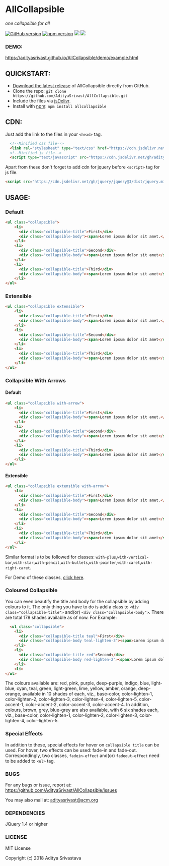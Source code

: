 # AllCollapsible
*one collapsible for all*

[![GitHub version](https://badge.fury.io/gh/AdityaSrivast%2FAllCollapsible.svg)](https://badge.fury.io/gh/AdityaSrivast%2FAllCollapsible)
[![npm version](https://badge.fury.io/js/allcollapsible.svg)](https://badge.fury.io/js/allcollapsible)
[![](https://david-dm.org/adityasrivast/AllCollapsible.svg)](https://david-dm.org/adityasrivast/AllCollapsible)
[![](https://data.jsdelivr.com/v1/package/gh/adityasrivast/allcollapsible/badge)](https://www.jsdelivr.com/package/gh/adityasrivast/allcollapsible)

### DEMO:
https://adityasrivast.github.io/AllCollapsible/demo/example.html

## QUICKSTART:

- [Download the latest release](https://github.com/AdityaSrivast/AllCollapsible/releases/latest) of AllCollapsible directly from GitHub.
- Clone the repo: `git clone https://github.com/AdityaSrivast/AllCollapsible.git`
- Include the files via [jsDelivr](https://www.jsdelivr.com/package/gh/adityasrivast/allcollapsible).
- Install with [npm](https://www.npmjs.com): `npm install allcollapsible`

## CDN:

Just add the link to the files in your `<head>` tag.
```html
  <!--Minified css file-->
  <link rel="stylesheet" type="text/css" href="https://cdn.jsdelivr.net/gh/adityasrivast/AllCollapsible@1.1.0/dist/css/allcollapsible.min.css">
  <!--Minified js file-->
  <script type="text/javascript" src="https://cdn.jsdelivr.net/gh/adityasrivast/AllCollapsible@1.1.0/dist/js/allcollapsible.min.js"></script>
```

Apart from these don't forget to add cdn for jquery before `<script>` tag for js file.

```html
<script src="https://cdn.jsdelivr.net/gh/jquery/jquery@3/dist/jquery.min.js"></script>
```

## USAGE:

### Default
```html
<ul class="collapsible">
    <li>
      <div class="collapsible-title">First</div>
      <div class="collapsible-body"><span>Lorem ipsum dolor sit amet.</span></div>
    </li>
    <li>
      <div class="collapsible-title">Second</div>
      <div class="collapsible-body"><span>Lorem ipsum dolor sit amet</span></div>
    </li>
    <li>
      <div class="collapsible-title">Third</div>
      <div class="collapsible-body"><span>Lorem ipsum dolor sit amet</span></div>
    </li>
</ul>
```

### Extensible
```html
<ul class="collapsible extensible">
    <li>
      <div class="collapsible-title">First</div>
      <div class="collapsible-body"><span>Lorem ipsum dolor sit amet.</span></div>
    </li>
    <li>
      <div class="collapsible-title">Second</div>
      <div class="collapsible-body"><span>Lorem ipsum dolor sit amet</span></div>
    </li>
    <li>
      <div class="collapsible-title">Third</div>
      <div class="collapsible-body"><span>Lorem ipsum dolor sit amet</span></div>
    </li>
</ul>
```

### Collapsible With Arrows

#### Default
```html
<ul class="collapsible with-arrow">
    <li>
      <div class="collapsible-title">First</div>
      <div class="collapsible-body"><span>Lorem ipsum dolor sit amet.</span></div>
    </li>
    <li>
      <div class="collapsible-title">Second</div>
      <div class="collapsible-body"><span>Lorem ipsum dolor sit amet</span></div>
    </li>
    <li>
      <div class="collapsible-title">Third</div>
      <div class="collapsible-body"><span>Lorem ipsum dolor sit amet</span></div>
    </li>
</ul>
```

#### Extensible
```html
<ul class="collapsible extensible with-arrow">
    <li>
      <div class="collapsible-title">First</div>
      <div class="collapsible-body"><span>Lorem ipsum dolor sit amet.</span></div>
    </li>
    <li>
      <div class="collapsible-title">Second</div>
      <div class="collapsible-body"><span>Lorem ipsum dolor sit amet</span></div>
    </li>
    <li>
      <div class="collapsible-title">Third</div>
      <div class="collapsible-body"><span>Lorem ipsum dolor sit amet</span></div>
    </li>
</ul>
```

Similar format is to be followed for classes: `with-plus`,`with-vertical-bar`,`with-star`,`with-pencil`,`with-bullets`,`with-pointer`,`with-caret`,`with-right-caret`.

For Demo of these classes, [click here](https://adityasrivast.github.io/AllCollapsible/demo/example.html).

### Coloured Collapsible
You can even beautify the title and body for the collapsible by adding colours to it. The only thing you have to do is add a class to `<div class="collapsible-title">` and(or) `<div class="collapsible-body">`. There are total 178 shades available as of now.
For Example:
```html
  <ul class="collapsible">
    <li>
      <div class="collapsible-title teal">First</div>
      <div class="collapsible-body teal-lighten-3"><span>Lorem ipsum dolor sit amet</span></div>
    </li>
    <li>
      <div class="collapsible-title red">Second</div>
      <div class="collapsible-body red-lighten-2"><span>Lorem ipsum dolor sit amet</span></div>
    </li>
    <li>
</ul>
```

The colours available are: red, pink, purple, deep-purple, indigo, blue, light-blue, cyan, teal, green, light-green, lime, yellow, amber, orange, deep-orange, available in 10 shades of each, viz., base-color, color-lighten-1, color-lighten-2, color-lighten-3, color-lighten-4, color-lighten-5, color-accent-1, color-accent-2, color-accent-3, color-accent-4. In addition, colours, brown, grey, blue-grey are also available, with 6 six shades each, viz., base-color, color-lighten-1, color-lighten-2, color-lighten-3, color-lighten-4, color-lighten-5.

### Special Effects

In addition to these, special effects for hover on `collapsible title` can be used.
For hover, two effects can be used: fade-in and fade-out. Correspondingly, two classes, `fadein-effect` and(or) `fadeout-effect` need to be added to `<ul>` tag.

### BUGS
For any bugs or issue, report at:
https://github.com/AdityaSrivast/AllCollapsible/issues

You may also mail at:
adityasrivast@acm.org

### DEPENDENCIES
JQuery 1.4 or higher

### LICENSE

MIT License

Copyright (c) 2018 Aditya Srivastava
